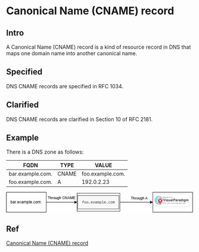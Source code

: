 # Canonical Name (CNAME) record
## Intro
A Canonical Name (CNAME) record is a kind of resource record in DNS that maps one domain name into another canonical name.

## Specified
DNS CNAME records are specified in RFC 1034.

## Clarified 
DNS CNAME records are clarified in Section 10 of RFC 2181.

## Example

There is a DNS zone as follows:

| FQDN                  |  TYPE |  VALUE |
| --------------------- | ----- | ------ |
| bar.example.com.      | CNAME  | foo.example.com. |
| foo.example.com.      |  A   |   192.0.2.23 |

![CNAME_ex1](https://github.com/40843245/computer-science/blob/main/attachment/paradigm/CNAME_ex1.jpg)
## Ref
[Canonical Name (CNAME) record](https://en.wikipedia.org/wiki/CNAME_record)
